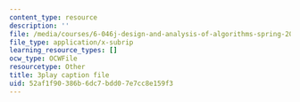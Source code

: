 ```yaml
---
content_type: resource
description: ''
file: /media/courses/6-046j-design-and-analysis-of-algorithms-spring-2015/52af1f90386b6dc7bdd07e7cc8e159f3_cNB2lADK3_s.srt
file_type: application/x-subrip
learning_resource_types: []
ocw_type: OCWFile
resourcetype: Other
title: 3play caption file
uid: 52af1f90-386b-6dc7-bdd0-7e7cc8e159f3
---
```

